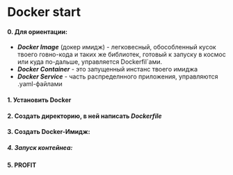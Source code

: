 # Docker start
  
#### 0. Для ориентации:
   * *__Docker Image__* (докер имидж) - легковесный, обособленный кусок твоего говно-кода и таких же библиотек, готовый к запуску в космос или куда по-дальше, управляется Dockerfil`ами.
   * *__Docker Container__* - это запущенный инстанс твоего имиджа
   * *__Docker Service__* - часть распределнного приложения, управляются .yaml-файлами

#### 1. Установить Docker

#### 2. Создать директорию, в ней написать *Dockerfile*

#### 3. Создать Docker-Имидж:

##### 4. Запуск контейнеа:

#### 5. PROFIT

